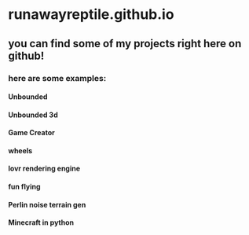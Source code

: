 # runawayreptile.github.io
## you can find some of my projects right here on github!
### here are some examples:
#### Unbounded
#### Unbounded 3d
#### Game Creator
#### wheels
#### lovr rendering engine
#### fun flying
#### Perlin noise terrain gen
#### Minecraft in python
